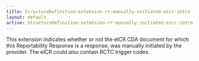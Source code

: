 ```yaml
---
title: StructureDefinition-extension-rr-manually-initiated-eicr-intro
layout: default
active: StructureDefinition-extension-rr-manually-initiated-eicr-intro
---
```


This extension indicates whether or not the eICR CDA document for which this Reportability Response is a response, was manually initiated by the provider. The eICR could also contain RCTC trigger codes.